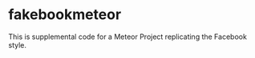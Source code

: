 fakebookmeteor
==============

This is supplemental code for a Meteor Project replicating the Facebook style.

